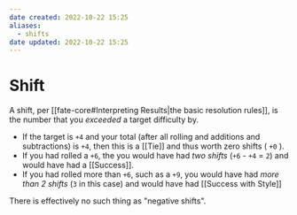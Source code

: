 ```yaml
---
date created: 2022-10-22 15:25
aliases:
  - shifts
date updated: 2022-10-22 15:25
---
```


# Shift

A shift, per [[fate-core#Interpreting Results|the basic resolution rules]], is the number that you _exceeded_ a target difficulty by.

- If the target is `+4` and your total (after all rolling and additions and subtractions) is `+4`, then this is a [[Tie]] and thus worth zero shifts ( `+0` ).
- If you had rolled a `+6`, the you would have had _two shifts_ (`+6` - `+4` = `2`) and would have had a [[Success]].
- If you had rolled more than `+6`, such as a `+9`, you would have had _more than 2 shifts_ (`3` in this case) and would have had [[Success with Style]]

There is effectively no such thing as "negative shifts".
